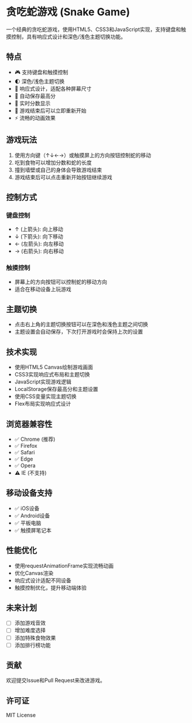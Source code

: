 # 贪吃蛇游戏 (Snake Game)

一个经典的贪吃蛇游戏，使用HTML5、CSS3和JavaScript实现，支持键盘和触摸控制，具有响应式设计和深色/浅色主题切换功能。

## 特点

- 🎮 支持键盘和触摸控制
- 🌓 深色/浅色主题切换
- 📱 响应式设计，适配各种屏幕尺寸
- 💾 自动保存最高分
- 🎯 实时分数显示
- 🔄 游戏结束后可以立即重新开始
- ⚡ 流畅的动画效果

## 游戏玩法

1. 使用方向键（↑↓←→）或触摸屏上的方向按钮控制蛇的移动
2. 吃到食物可以增加分数和蛇的长度
3. 撞到墙壁或自己的身体会导致游戏结束
4. 游戏结束后可以点击重新开始按钮继续游戏

## 控制方式

### 键盘控制
- ↑ (上箭头): 向上移动
- ↓ (下箭头): 向下移动
- ← (左箭头): 向左移动
- → (右箭头): 向右移动

### 触摸控制
- 屏幕上的方向按钮可以控制蛇的移动方向
- 适合在移动设备上玩游戏

## 主题切换

- 点击右上角的主题切换按钮可以在深色和浅色主题之间切换
- 主题设置会自动保存，下次打开游戏时会保持上次的设置

## 技术实现

- 使用HTML5 Canvas绘制游戏画面
- CSS3实现响应式布局和主题切换
- JavaScript实现游戏逻辑
- LocalStorage保存最高分和主题设置
- 使用CSS变量实现主题切换
- Flex布局实现响应式设计

## 浏览器兼容性

- ✅ Chrome (推荐)
- ✅ Firefox
- ✅ Safari
- ✅ Edge
- ✅ Opera
- ⚠️ IE (不支持)

## 移动设备支持

- ✅ iOS设备
- ✅ Android设备
- ✅ 平板电脑
- ✅ 触摸屏笔记本

## 性能优化

- 使用requestAnimationFrame实现流畅动画
- 优化Canvas渲染
- 响应式设计适配不同设备
- 触摸控制优化，提升移动端体验

## 未来计划

- [ ] 添加游戏音效
- [ ] 增加难度选择
- [ ] 添加特殊食物效果
- [ ] 添加排行榜功能

## 贡献

欢迎提交Issue和Pull Request来改进游戏。

## 许可证

MIT License